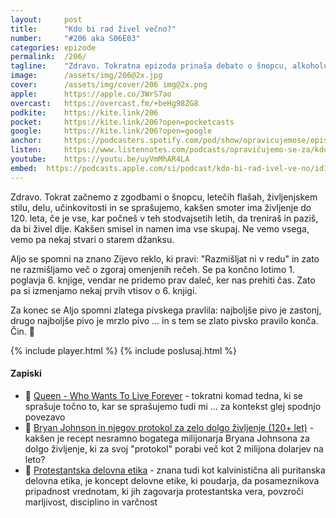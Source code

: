 ```yaml
---
layout: 	post
title:  	"Kdo bi rad živel večno?"
number: 	"#206 aka S06E03"
categories:	epizode
permalink:	/206/
tagline: 	"Zdravo. Tokratna epizoda prinaša debato o šnopcu, alkoholu, razmišljanju in večnem življenju. Tudi o razmišljanju in smislu. Lotimo se tudi 1. poglavja 6. knjige in si izmenjamo nekaj prvih vtisov o 6. knjigi."
image:		/assets/img/206@2x.jpg
cover:		/assets/img/cover/206 img@2x.png
apple:		https://apple.co/3WrS7ao
overcast:	https://overcast.fm/+beHg98ZG8
podkite:	https://kite.link/206
pocket:		https://kite.link/206?open=pocketcasts
google:		https://kite.link/206?open=google
anchor:		https://podcasters.spotify.com/pod/show/opravicujemose/episodes/Kdo-bi-rad-ivel-veno-e2j9jde
listen:		https://www.listennotes.com/podcasts/opravičujemo-se-za/kdo-bi-rad-živel-večno-ECFUVL1c923/embed/
youtube:	https://youtu.be/uyVmMhAR4LA
embed:	https://podcasts.apple.com/si/podcast/kdo-bi-rad-ivel-ve-no/id1514750013?i=1000654623892
---
```


Zdravo. Tokrat začnemo z zgodbami o šnopcu, letečih flašah, življenjskem stilu, delu, učinkovitosti in se sprašujemo, kakšen smoter ima življenje do 120. leta, če je vse, kar počneš v teh stodvajsetih letih, da treniraš in paziš, da bi živel dlje. Kakšen smisel in namen ima vse skupaj. Ne vemo vsega, vemo pa nekaj stvari o starem džanksu. 

Aljo se spomni na znano Zijevo reklo, ki pravi: "Razmišljat ni v redu" in zato ne razmišljamo več o zgoraj omenjenih rečeh. Se pa končno lotimo 1. poglavja 6. knjige, vendar ne pridemo prav daleč, ker nas prehiti čas. Zato pa si izmenjamo nekaj prvih vtisov o 6. knjigi.

Za konec se Aljo spomni zlatega pivskega pravlila: najboljše pivo je zastonj, drugo najboljše pivo je mrzlo pivo ... in s tem se zlato pivsko pravilo konča. Čin. 🍻 

{% include player.html %}
{% include poslusaj.html %}

<!--break-->

#### Zapiski

- 📼 [Queen - Who Wants To Live Forever](https://www.youtube.com/watch?v=_Jtpf8N5IDE) - tokratni komad tedna, ki se sprašuje točno to, kar se sprašujemo tudi mi ... za kontekst glej spodnjo povezavo 
- 💸 [Bryan Johnson in njegov protokol za zelo dolgo življenje (120+ let)](https://www.youtube.com/watch?v=uyVmMhAR4LA) - kakšen je recept nesramno bogatega milijonarja Bryana Johnsona za dolgo življenje, ki za svoj "protokol" porabi več kot 2 milijona dolarjev na leto? 
- 👷 [Protestantska delovna etika](https://en.wikipedia.org/wiki/Protestant_work_ethic) - znana tudi kot kalvinistična ali puritanska delovna etika, je koncept delovne etike, ki poudarja, da posameznikova pripadnost vrednotam, ki jih zagovarja protestantska vera, povzroči marljivost, disciplino in varčnost 